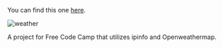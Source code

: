 You can find this one [here](http://codepen.io/LibertysYarn/pen/NGrqNy).

![weather](http://libertymontano.com/FCCfiles/img/weatherapp.png)

 A project for Free Code Camp that utilizes ipinfo and Openweathermap.
